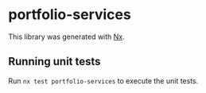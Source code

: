 # portfolio-services

This library was generated with [Nx](https://nx.dev).

## Running unit tests

Run `nx test portfolio-services` to execute the unit tests.
